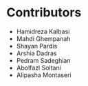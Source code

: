 Contributors
==============

* Hamidreza Kalbasi
* Mahdi Ghempanah
* Shayan Pardis
* Arshia Dadras
* Pedram Sadeghian
* Abolfazl Soltani
* Alipasha Montaseri
